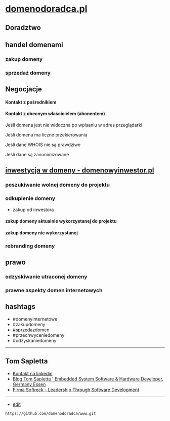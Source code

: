 # [domenodoradca.pl](https://www.domenodoradca.pl/)

## Doradztwo 

## handel domenami

### zakup domeny

### sprzedaż domeny


## Negocjacje



#### Kontakt z pośrednikiem

#### Kontakt z obecnym właścicielem (abonentem)

Jeśli domena jest nie widoczna po wpisaniu w adres przeglądarki

Jeśli domena ma liczne przekierowania

Jeśli dane WHOIS nie są prawdziwe

Jeśli dane są zanonimizowane


## [inwestycja w domeny - domenowyinwestor.pl](https://www.domenowyinwestor.pl)

### poszukiwanie wolnej domeny do projektu

### odkupienie domeny
+ zakup od inwestora

#### zakup domeny aktualnie wykorzystanej do projektu


#### zakup domeny nie wykorzystanej


### rebranding domeny


## prawo

### odzyskiwanie utraconej domeny

### prawne aspekty domen internetowych



## hashtags

+ #domenyinternetowe
+ #zakupdomeny
+ #sprzedazdomen
+ #przechwyceniedomeny
+ #odzyskaniedomeny


---

## Tom Sapletta
+ [Kontakt na linkedin](https://www.linkedin.com/in/tom-sapletta-com/)
+ [Blog Tom Sapletta ' Embedded System Software & Hardware Developer, Germany Essen](https://tom.sapletta.pl/)
+ [Firma Softreck - Leadership Through Software Development](https://softreck.pl/)

---

+ [edit](https://github.com/domenodoradca/www/edit/main/README.md)
```
https://github.com/domenodoradca/www.git
```
